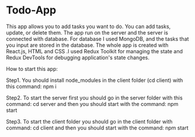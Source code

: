 # Todo-App

This app allows you to add tasks you want to do. You can add tasks, 
update, or delete them. The app run on the server and the server is 
connected with database. For database I used MongoDB, and the tasks that 
you input are stored in the database. The whole app is created with React.js, HTML and CSS .I used Redux Toolkit for managing the state and Redux DevTools for debugging application's state changes.


How to start this app:

Step1. You should install node_modules in the client folder (cd client) with this command: npm i

Step2. To start the server first you should go in the server folder with this command: cd server and then you should start with the command: npm start

Step3. To start the client folder you should go in the client folder with command: cd client and then you should start with the command: npm start
